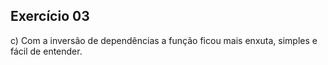 ## Exercício 03

c) Com a inversão de dependências a função ficou mais enxuta, simples e fácil de entender.